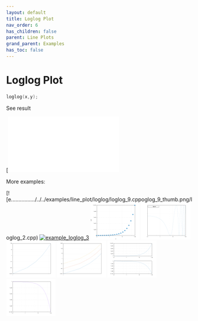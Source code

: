 ```yaml
---
layout: default
title: Loglog Plot
nav_order: 6
has_children: false
parent: Line Plots
grand_parent: Examples
has_toc: false
---
```

# Loglog Plot

```cpp
loglog(x,y);
```


See result
    
[![e../../../examples/line_plot/loglog/loglog_1.cppoglog_1.svg)](examples/line_plot/loglog/loglog_1.cpp)

More examples:
    
[![e................/../../examples/line_plot/loglog/loglog_9.cppoglog_9_thumb.png/loglog_2.cpp)  [![example_loglog_3](docs/examples/line_plot/loglog/loglog_3_thumb.png)](examples/line_plot/loglog/loglog_3.cpp)  [![example_loglog_4](docs/examples/line_plot/loglog/loglog_4_thumb.png)](examples/line_plot/loglog/loglog_4.cpp)  [![example_loglog_5](docs/examples/line_plot/loglog/loglog_5_thumb.png)](examples/line_plot/loglog/loglog_5.cpp)  [![example_loglog_6](docs/examples/line_plot/loglog/loglog_6_thumb.png)](examples/line_plot/loglog/loglog_6.cpp)  [![example_loglog_7](docs/examples/line_plot/loglog/loglog_7_thumb.png)](examples/line_plot/loglog/loglog_7.cpp)  [![example_loglog_8](docs/examples/line_plot/loglog/loglog_8_thumb.png)](examples/line_plot/loglog/loglog_8.cpp)  [![example_loglog_9](docs/examples/line_plot/loglog/loglog_9_thumb.png)](examples/line_plot/loglog/loglog_9.cpp)
  



